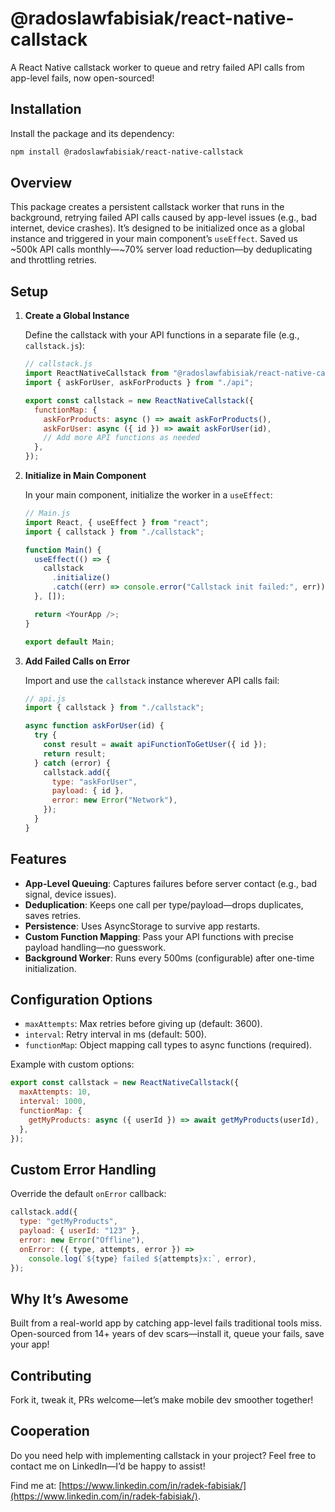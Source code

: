# @radoslawfabisiak/react-native-callstack

A React Native callstack worker to queue and retry failed API calls from app-level fails, now open-sourced!

## Installation

Install the package and its dependency:

```bash
npm install @radoslawfabisiak/react-native-callstack
```

## Overview

This package creates a persistent callstack worker that runs in the background, retrying failed API calls caused by app-level issues (e.g., bad internet, device crashes). It’s designed to be initialized once as a global instance and triggered in your main component’s `useEffect`. Saved us ~500k API calls monthly—~70% server load reduction—by deduplicating and throttling retries.

## Setup

1. **Create a Global Instance**

   Define the callstack with your API functions in a separate file (e.g., `callstack.js`):

   ```javascript
   // callstack.js
   import ReactNativeCallstack from "@radoslawfabisiak/react-native-callstack";
   import { askForUser, askForProducts } from "./api";

   export const callstack = new ReactNativeCallstack({
     functionMap: {
       askForProducts: async () => await askForProducts(),
       askForUser: async ({ id }) => await askForUser(id),
       // Add more API functions as needed
     },
   });
   ```

2. **Initialize in Main Component**

   In your main component, initialize the worker in a `useEffect`:

   ```javascript
   // Main.js
   import React, { useEffect } from "react";
   import { callstack } from "./callstack";

   function Main() {
     useEffect(() => {
       callstack
         .initialize()
         .catch((err) => console.error("Callstack init failed:", err));
     }, []);

     return <YourApp />;
   }

   export default Main;
   ```

3. **Add Failed Calls on Error**

   Import and use the `callstack` instance wherever API calls fail:

   ```javascript
   // api.js
   import { callstack } from "./callstack";

   async function askForUser(id) {
     try {
       const result = await apiFunctionToGetUser({ id });
       return result;
     } catch (error) {
       callstack.add({
         type: "askForUser",
         payload: { id },
         error: new Error("Network"),
       });
     }
   }
   ```

## Features

- **App-Level Queuing**: Captures failures before server contact (e.g., bad signal, device issues).
- **Deduplication**: Keeps one call per type/payload—drops duplicates, saves retries.
- **Persistence**: Uses AsyncStorage to survive app restarts.
- **Custom Function Mapping**: Pass your API functions with precise payload handling—no guesswork.
- **Background Worker**: Runs every 500ms (configurable) after one-time initialization.

## Configuration Options

- `maxAttempts`: Max retries before giving up (default: 3600).
- `interval`: Retry interval in ms (default: 500).
- `functionMap`: Object mapping call types to async functions (required).

Example with custom options:

```javascript
export const callstack = new ReactNativeCallstack({
  maxAttempts: 10,
  interval: 1000,
  functionMap: {
    getMyProducts: async ({ userId }) => await getMyProducts(userId),
  },
});
```

## Custom Error Handling

Override the default `onError` callback:

```javascript
callstack.add({
  type: "getMyProducts",
  payload: { userId: "123" },
  error: new Error("Offline"),
  onError: ({ type, attempts, error }) =>
    console.log(`${type} failed ${attempts}x:`, error),
});
```

## Why It’s Awesome

Built from a real-world app by catching app-level fails traditional tools miss. Open-sourced from 14+ years of dev scars—install it, queue your fails, save your app!

## Contributing

Fork it, tweak it, PRs welcome—let’s make mobile dev smoother together!

## Cooperation

Do you need help with implementing callstack in your project? Feel free to contact me on LinkedIn—I’d be happy to assist!

Find me at: [https://www.linkedin.com/in/radek-fabisiak/](https://www.linkedin.com/in/radek-fabisiak/).
